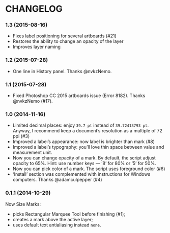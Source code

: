 # CHANGELOG

### 1.3 (2015-08-16)

* Fixes label positioning for several artboards (#21)
* Restores the ability to change an opacity of the layer
* Improves layer naming

### 1.2 (2015-07-28)

* One line in History panel. Thanks @nvkzNemo.

### 1.1 (2015-07-28)

* Fixed Photoshop CC 2015 artboards issue (Error 8182). Thanks @nvkzNemo (#17).

### 1.0 (2014-11-16)

* Limited decimal places: enjoy `39.7 pt` instead of `39.72413793 pt`. Anyway, I recommend keep a document’s resolution as a multiple of 72 ppi (#3)
* Improved a label’s appearance: now label is brighter than mark (#8)
* Improved a label’s typography: you’ll love thin space between value and measurement unit.
* Now you can change opacity of a mark. By default, the script adjust opacity to 65%. Hint: use number keys — ‘8’ for 80% or ‘5’ for 50%.
* Now you can pick color of a mark. The script uses foreground color (#6)
* ‘Install’ section was complemented with instructions for Windows computers. Thanks @adamculpepper (#4)

### 0.1.1 (2014-10-29)

Now Size Marks:
* picks Rectangular Marquee Tool before finishing (#1);
* creates a mark above the active layer;
* uses default text antialiasing instead `none`.

